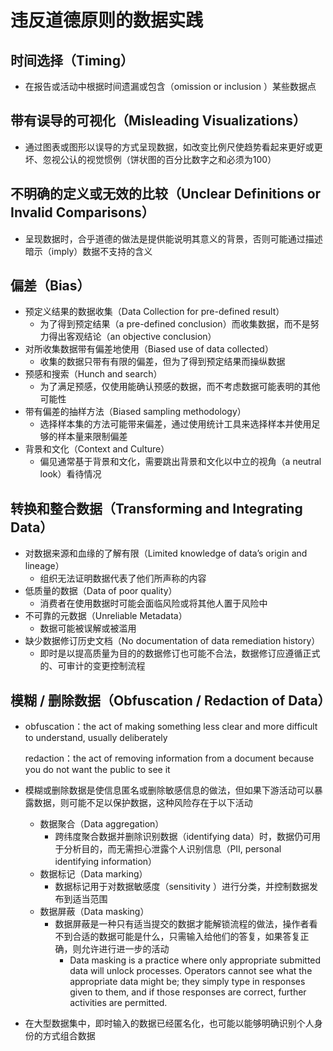 # **违反道德原则的数据实践**

## 时间选择（Timing）

- 在报告或活动中根据时间遗漏或包含（omission or inclusion ）某些数据点

## 带有误导的可视化（Misleading Visualizations）

- 通过图表或图形以误导的方式呈现数据，如改变比例尺使趋势看起来更好或更坏、忽视公认的视觉惯例（饼状图的百分比数字之和必须为100）

## 不明确的定义或无效的比较（Unclear Definitions or Invalid Comparisons）

- 呈现数据时，合乎道德的做法是提供能说明其意义的背景，否则可能通过描述暗示（imply）数据不支持的含义

## 偏差（Bias）

- 预定义结果的数据收集（Data Collection for pre-defined result）
  - 为了得到预定结果（a pre-defined conclusion）而收集数据，而不是努力得出客观结论（an objective conclusion）
- 对所收集数据带有偏差地使用（Biased use of data collected）
  - 收集的数据只带有有限的偏差，但为了得到预定结果而操纵数据
- 预感和搜索（Hunch and search）
  - 为了满足预感，仅使用能确认预感的数据，而不考虑数据可能表明的其他可能性
- 带有偏差的抽样方法（Biased sampling methodology）
  - 选择样本集的方法可能带来偏差，通过使用统计工具来选择样本并使用足够的样本量来限制偏差
- 背景和文化（Context and Culture）
  - 偏见通常基于背景和文化，需要跳出背景和文化以中立的视角（a neutral look）看待情况

## 转换和整合数据（Transforming and Integrating Data）

- 对数据来源和血缘的了解有限（Limited knowledge of data’s origin and lineage）
  - 组织无法证明数据代表了他们所声称的内容
- 低质量的数据（Data of poor quality）
  - 消费者在使用数据时可能会面临风险或将其他人置于风险中
- 不可靠的元数据（Unreliable Metadata）
  - 数据可能被误解或被滥用
- 缺少数据修订历史文档（No documentation of data remediation history）
  - 即时是以提高质量为目的的数据修订也可能不合法，数据修订应遵循正式的、可审计的变更控制流程

## 模糊 / 删除数据（Obfuscation / Redaction of Data）

- obfuscation：the act of making something less clear and more difficult to understand, usually deliberately

  redaction：the act of removing information from a document because you do not want the public to see it

- 模糊或删除数据是使信息匿名或删除敏感信息的做法，但如果下游活动可以暴露数据，则可能不足以保护数据，这种风险存在于以下活动

  - 数据聚合（Data aggregation）
    - 跨纬度聚合数据并删除识别数据（identifying data）时，数据仍可用于分析目的，而无需担心泄露个人识别信息（PII, personal identifying information）
  - 数据标记（Data marking）
    - 数据标记用于对数据敏感度（sensitivity ）进行分类，并控制数据发布到适当范围
  - 数据屏蔽（Data masking）
    - 数据屏蔽是一种只有适当提交的数据才能解锁流程的做法，操作者看不到合适的数据可能是什么，只需输入给他们的答复，如果答复正确，则允许进行进一步的活动
      - Data masking is a practice where only appropriate submitted data will unlock processes. Operators cannot see what the appropriate data might be; they simply type in responses given to them, and if those responses are correct, further activities are permitted.

- 在大型数据集中，即时输入的数据已经匿名化，也可能以能够明确识别个人身份的方式组合数据